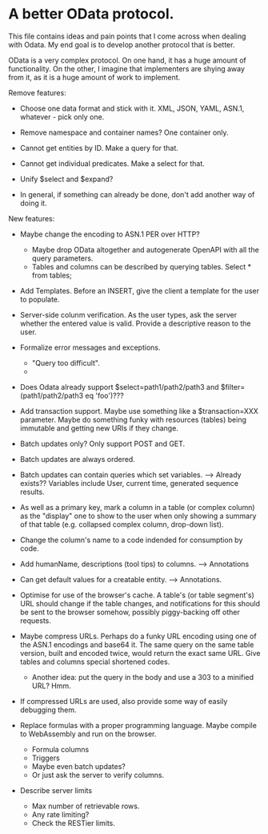 # A better OData protocol.

This file contains ideas and pain points that I come across when dealing with Odata. My end goal is to develop
another protocol that is better.

OData is a very complex protocol. On one hand, it has a huge amount of functionality. On the other, I imagine that
implementers are shying away from it, as it is a huge amount of work to implement.

Remove features:

* Choose one data format and stick with it. XML, JSON, YAML, ASN.1, whatever - pick only one. 

* Remove namespace and container names? One container only.

* Cannot get entities by ID. Make a query for that.

* Cannot get individual predicates. Make a select for that.

* Unify $select and $expand?

* In general, if something can already be done, don't add another way of doing it.


New features:

* Maybe change the encoding to ASN.1 PER over HTTP?
  - Maybe drop OData altogether and autogenerate OpenAPI with all the query parameters.
  - Tables and columns can be described by querying tables. Select * from tables;

* Add Templates. Before an INSERT, give the client a template for the user to populate.

* Server-side colunm verification. As the user types, ask the server whether the entered value is valid. Provide a descriptive reason to the user.

* Formalize error messages and exceptions.
  - "Query too difficult". 
  - 

* Does Odata already support $select=path1/path2/path3 and $filter=(path1/path2/path3 eq 'foo')???

* Add transaction support. Maybe use something like a $transaction=XXX parameter. Maybe do something funky with 
  resources (tables) being immutable and getting new URIs if they change. 
  
* Batch updates only? Only support POST and GET.

* Batch updates are always ordered. 

* Batch updates can contain queries which set variables. --> Already exists?? Variables include User, current time, generated sequence results.

* As well as a primary key, mark a column in a table (or complex column) as the "display" one to show to the user when only showing a summary of that table (e.g. collapsed complex column, drop-down list).

* Change the column's name to a code indended for consumption by code.

* Add humanName, descriptions (tool tips) to columns. --> Annotations

* Can get default values for a creatable entity. --> Annotations.

* Optimise for use of the browser's cache. A table's (or table segment's) URL should change if the table changes, and
  notifications for this should be sent to the browser somehow, possibly piggy-backing off other requests.
  
* Maybe compress URLs. Perhaps do a funky URL encoding using one of the ASN.1 encodings and base64 it. The same 
  query on the same table version, built and encoded twice, would return the exact same URL. Give tables and columns
  special shortened codes.
  - Another idea: put the query in the body and use a 303 to a minified URL? Hmm.
  
* If compressed URLs are used, also provide some way of easily debugging them. 

* Replace formulas with a proper programming language. Maybe compile to WebAssembly and run on the browser. 
  - Formula columns
  - Triggers
  - Maybe even batch updates?
  - Or just ask the server to verify columns.

* Describe server limits
  - Max number of retrievable rows.
  - Any rate limiting?
  - Check the RESTier limits.
